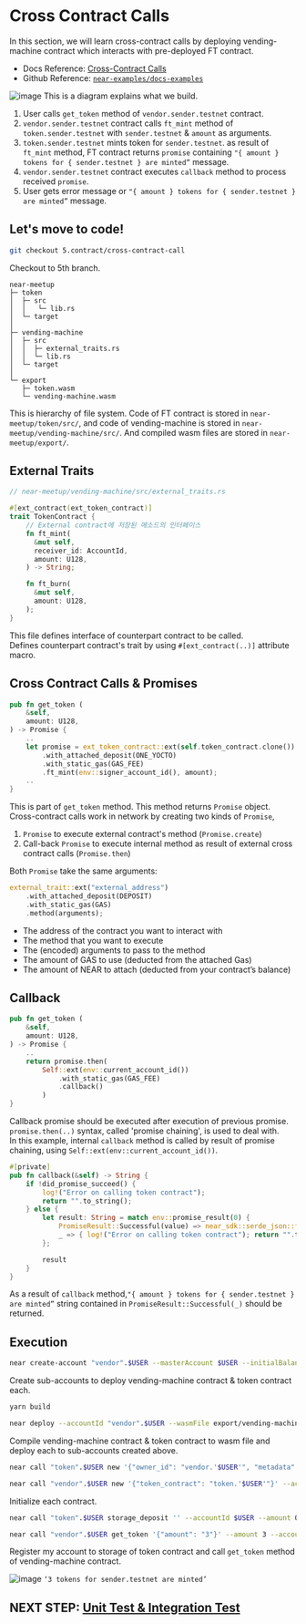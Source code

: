 # Cross Contract Calls
In this section, we will learn cross-contract calls by deploying vending-machine contract which interacts with pre-deployed FT contract.
* Docs Reference: [Cross-Contract Calls](https://docs.near.org/develop/contracts/crosscontract)
* Github Reference: [`near-examples/docs-examples`](https://github.com/near-examples/docs-examples/tree/main/cross-contract-hello-rs)

![image](https://user-images.githubusercontent.com/96561121/187244014-19e7a22c-0315-4454-8601-af2041333b4f.png)
This is a diagram explains what we build.
1) User calls `get_token` method of `vendor.sender.testnet` contract.
2) `vendor.sender.testnet` contract calls `ft_mint` method of `token.sender.testnet` with `sender.testnet` & `amount` as arguments.
3) `token.sender.testnet` mints token for `sender.testnet`. as result of `ft_mint` method, FT contract returns `promise` containing `"{ amount } tokens for { sender.testnet } are minted”` message.
4) `vendor.sender.testnet` contract executes `callback` method to process received `promise`.
5) User gets error message or `"{ amount } tokens for { sender.testnet } are minted”` message.

## Let's move to code!
```bash
git checkout 5.contract/cross-contract-call
```
Checkout to 5th branch.   

```
near-meetup
├─ token
│  ├─ src
│  │   └─ lib.rs
│  └─ target
│
├─ vending-machine
│  ├─ src
│  │  ├─ external_traits.rs
│  │  └─ lib.rs
│  └─ target
│
└─ export
   ├─ token.wasm
   └─ vending-machine.wasm
```
This is hierarchy of file system. Code of FT contract is stored in `near-meetup/token/src/`, and code of vending-machine is stored in `near-meetup/vending-machine/src/`. And compiled wasm files are stored in `near-meetup/export/`.
## External Traits
```rust
// near-meetup/vending-machine/src/external_traits.rs

#[ext_contract(ext_token_contract)]
trait TokenContract {
    // External contract에 저장된 메소드의 인터페이스
    fn ft_mint(
      &mut self,
      receiver_id: AccountId,
      amount: U128,
    ) -> String;

    fn ft_burn(
      &mut self,
      amount: U128,
    );
}
```
This file defines interface of counterpart contract to be called.   
Defines counterpart contract's trait by using `#[ext_contract(..)]` attribute macro.
## Cross Contract Calls & Promises
```rust
pub fn get_token (
    &self, 
    amount: U128,
) -> Promise {
	..
    let promise = ext_token_contract::ext(self.token_contract.clone())
        .with_attached_deposit(ONE_YOCTO)
        .with_static_gas(GAS_FEE)
        .ft_mint(env::signer_account_id(), amount);
	..
}
```
This is part of `get_token` method. This method returns `Promise` object.   
Cross-contract calls work in network by creating two kinds of `Promise`,
1) `Promise` to execute external contract's method (`Promise.create`)
2) Call-back `Promise` to execute internal method as result of external cross contract calls (`Promise.then`)   

Both `Promise` take the same arguments:
```rust
external_trait::ext("external_address")
    .with_attached_deposit(DEPOSIT)
    .with_static_gas(GAS)
    .method(arguments);
```
* The address of the contract you want to interact with
* The method that you want to execute
* The (encoded) arguments to pass to the method
* The amount of GAS to use (deducted from the attached Gas)
* The amount of NEAR to attach (deducted from your contract’s balance)

## Callback
```rust
pub fn get_token (
    &self, 
    amount: U128,
) -> Promise {
	..
    return promise.then(
        Self::ext(env::current_account_id())
            .with_static_gas(GAS_FEE)
            .callback()
		)
}
```
Callback promise should be executed after execution of previous promise. `promise.then(..)` syntax, called 'promise chaining', is used to deal with.   
In this example, internal `callback` method is called by result of promise chaining, using `Self::ext(env::current_account_id())`.
```rust
#[private]
pub fn callback(&self) -> String {
    if !did_promise_succeed() {
        log!("Error on calling token contract");
        return "".to_string();
    } else {
        let result: String = match env::promise_result(0) {
            PromiseResult::Successful(value) => near_sdk::serde_json::from_slice::<String>(&value).unwrap(),
            _ => { log!("Error on calling token contract"); return "".to_string(); },
        };

        result
    }
}
```
As a result of `callback` method,`"{ amount } tokens for { sender.testnet } are minted”` string contained in `PromiseResult::Successful(_)` should be returned.
## Execution
```bash
near create-account "vendor".$USER --masterAccount $USER --initialBalance 10 && near create-account "token".$USER --masterAccount $USER --initialBalance 10
```
Create sub-accounts to deploy vending-machine contract & token contract each.
```bash
yarn build

near deploy --accountId "vendor".$USER --wasmFile export/vending-machine.wasm && near deploy --accountId "token".$USER --wasmFile export/token.wasm
```
Compile vending-machine contract & token contract to wasm file and deploy each to sub-accounts created above.
```bash
near call "token".$USER new '{"owner_id": "vendor.'$USER'", "metadata": { "spec": "ft-1.0.0", "name": "BOOM LABS TOKEN", "symbol": "BOOM", "icon": "'$ICON'", "decimals": 8 }}' --accountId $USER

near call "vendor".$USER new '{"token_contract": "token.'$USER'"}' --accountId "vendor".$USER
```
Initialize each contract.
```bash
near call "token".$USER storage_deposit '' --accountId $USER --amount 0.00125

near call "vendor".$USER get_token '{"amount": "3"}' --amount 3 --accountId $USER --gas 100000000000000
```
Register my account to storage of token contract and call `get_token` method of vending-machine contract.

![image](https://user-images.githubusercontent.com/96561121/187454197-33989b2e-e4c6-4da7-ae03-15eb0096cf3f.png)
`‘3 tokens for sender.testnet are minted’`
## NEXT STEP: [Unit Test & Integration Test](https://github.com/boomlabs-web3/near-meetup/tree/6.contract/test)
